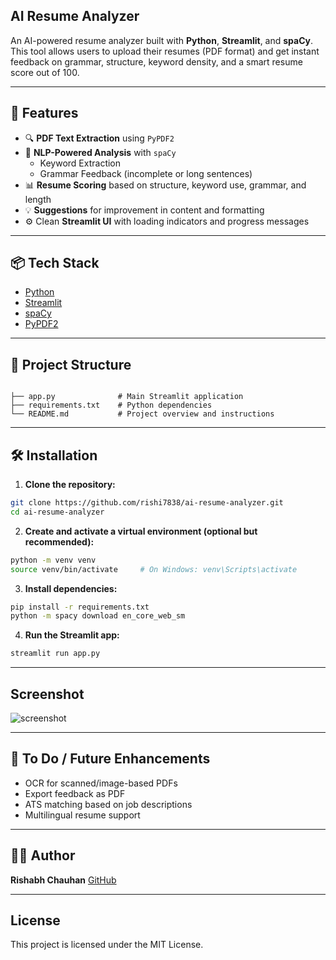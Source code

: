 AI Resume Analyzer
---

 


An AI-powered resume analyzer built with **Python**, **Streamlit**, and **spaCy**. This tool allows users to upload their resumes (PDF format) and get instant feedback on grammar, structure, keyword density, and a smart resume score out of 100.

---

## 🚀 Features

- 🔍 **PDF Text Extraction** using `PyPDF2`
- 🧠 **NLP-Powered Analysis** with `spaCy`
  - Keyword Extraction
  - Grammar Feedback (incomplete or long sentences)
- 📊 **Resume Scoring** based on structure, keyword use, grammar, and length
- 💡 **Suggestions** for improvement in content and formatting
- ⚙️ Clean **Streamlit UI** with loading indicators and progress messages

---

## 📦 Tech Stack

- [Python](https://www.python.org/)
- [Streamlit](https://streamlit.io/)
- [spaCy](https://spacy.io/)
- [PyPDF2](https://pypi.org/project/PyPDF2/)

---

## 📁 Project Structure

```

├── app.py              # Main Streamlit application
├── requirements.txt    # Python dependencies
└── README.md           # Project overview and instructions

````

---

## 🛠️ Installation

1. **Clone the repository:**

```bash
git clone https://github.com/rishi7838/ai-resume-analyzer.git
cd ai-resume-analyzer
````

2. **Create and activate a virtual environment (optional but recommended):**

```bash
python -m venv venv
source venv/bin/activate     # On Windows: venv\Scripts\activate
```

3. **Install dependencies:**

```bash
pip install -r requirements.txt
python -m spacy download en_core_web_sm
```

4. **Run the Streamlit app:**

```bash
streamlit run app.py
```

---

## Screenshot

![screenshot](https://i.postimg.cc/xCnz0nH3/Screenshot-2025-05-04-155402.png)

---

## 📌 To Do / Future Enhancements

* OCR for scanned/image-based PDFs
* Export feedback as PDF
* ATS matching based on job descriptions
* Multilingual resume support

---

## 🙋‍♂️ Author

**Rishabh Chauhan**
[GitHub](https://github.com/rishi7838)

---

## License

This project is licensed under the MIT License.
 
